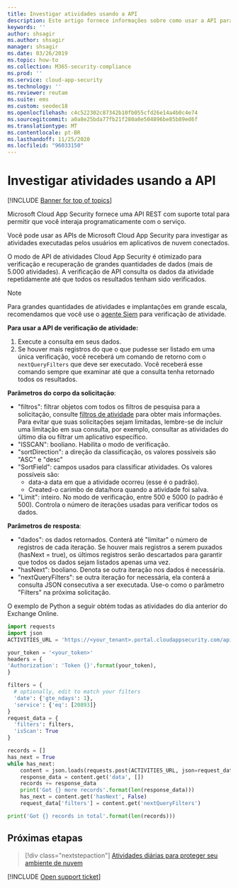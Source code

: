 ```yaml
---
title: Investigar atividades usando a API
description: Este artigo fornece informações sobre como usar a API para investigar a atividade do usuário no Cloud App Security.
keywords: ''
author: shsagir
ms.author: shsagir
manager: shsagir
ms.date: 03/26/2019
ms.topic: how-to
ms.collection: M365-security-compliance
ms.prod: ''
ms.service: cloud-app-security
ms.technology: ''
ms.reviewer: reutam
ms.suite: ems
ms.custom: seodec18
ms.openlocfilehash: c4c522302c87342b10fb055cfd26e14a4b0c4e74
ms.sourcegitcommit: a0a8e25bda77fb21f280a0e504896be85b89ed6f
ms.translationtype: MT
ms.contentlocale: pt-BR
ms.lasthandoff: 11/25/2020
ms.locfileid: "96033150"
---
```

# <a name="investigate-activities-using-the-api"></a>Investigar atividades usando a API

[!INCLUDE [Banner for top of topics](includes/banner.md)]

Microsoft Cloud App Security fornece uma API REST com suporte total para permitir que você interaja programaticamente com o serviço.

Você pode usar as APIs de Microsoft Cloud App Security para investigar as atividades executadas pelos usuários em aplicativos de nuvem conectados.

O modo de API de atividades Cloud App Security é otimizado para verificação e recuperação de grandes quantidades de dados (mais de 5.000 atividades). A verificação de API consulta os dados da atividade repetidamente até que todos os resultados tenham sido verificados.

> [!NOTE]
> Para grandes quantidades de atividades e implantações em grande escala, recomendamos que você use o [agente Siem](siem.md) para verificação de atividade.

**Para usar a API de verificação de atividade:**

1. Execute a consulta em seus dados.
1. Se houver mais registros do que o que pudesse ser listado em uma única verificação, você receberá um comando de retorno com o `nextQueryFilters` que deve ser executado. Você receberá esse comando sempre que examinar até que a consulta tenha retornado todos os resultados.

**Parâmetros do corpo da solicitação**:

- "filtros": filtrar objetos com todos os filtros de pesquisa para a solicitação, consulte [filtros de atividade](activity-filters-queries.md) para obter mais informações. Para evitar que suas solicitações sejam limitadas, lembre-se de incluir uma limitação em sua consulta, por exemplo, consultar as atividades do último dia ou filtrar um aplicativo específico.
- "ISSCAN": booliano. Habilita o modo de verificação.
- "sortDirection": a direção da classificação, os valores possíveis são "ASC" e "desc"
- "SortField": campos usados para classificar atividades. Os valores possíveis são:
  - data-a data em que a atividade ocorreu (esse é o padrão).
  - Created-o carimbo de data/hora quando a atividade foi salva.
- "Limit": inteiro. No modo de verificação, entre 500 e 5000 (o padrão é 500). Controla o número de iterações usadas para verificar todos os dados.

**Parâmetros de resposta**:

- "dados": os dados retornados. Conterá até "limitar" o número de registros de cada iteração. Se houver mais registros a serem puxados (hasNext = true), os últimos registros serão descartados para garantir que todos os dados sejam listados apenas uma vez.
- "hasNext": booliano. Denota se outra iteração nos dados é necessária.
- "nextQueryFilters": se outra iteração for necessária, ela conterá a consulta JSON consecutiva a ser executada. Use-o como o parâmetro "Filters" na próxima solicitação.

O exemplo de Python a seguir obtém todas as atividades do dia anterior do Exchange Online.

``` python
import requests
import json
ACTIVITIES_URL = 'https://<your_tenant>.portal.cloudappsecurity.com/api/v1/activities/'

your_token = '<your_token>'
headers = {
'Authorization': 'Token {}'.format(your_token),
}

filters = {
  # optionally, edit to match your filters
  'date': {'gte_ndays': 1},
  'service': {'eq': [20893]}
}
request_data = {
  'filters': filters,
  'isScan': True
}

records = []
has_next = True
while has_next:
    content = json.loads(requests.post(ACTIVITIES_URL, json=request_data, headers=headers).content)
    response_data = content.get('data', [])
    records += response_data
    print('Got {} more records'.format(len(response_data)))
    has_next = content.get('hasNext', False)
    request_data['filters'] = content.get('nextQueryFilters')

print('Got {} records in total'.format(len(records)))
```

## <a name="next-steps"></a>Próximas etapas

> [!div class="nextstepaction"]
> [Atividades diárias para proteger seu ambiente de nuvem](daily-activities-to-protect-your-cloud-environment.md)

[!INCLUDE [Open support ticket](includes/support.md)]
